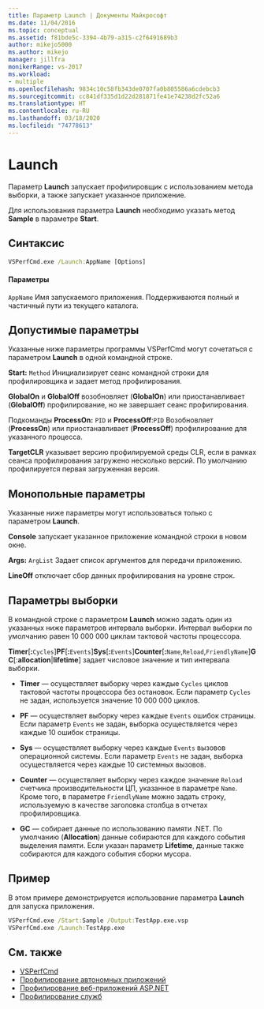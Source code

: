 ```yaml
---
title: Параметр Launch | Документы Майкрософт
ms.date: 11/04/2016
ms.topic: conceptual
ms.assetid: f81bde5c-3394-4b79-a315-c2f6491689b3
author: mikejo5000
ms.author: mikejo
manager: jillfra
monikerRange: vs-2017
ms.workload:
- multiple
ms.openlocfilehash: 9834c10c58fb343de0707fa0b805586a6cdebcb3
ms.sourcegitcommit: cc841df335d1d22d281871fe41e74238d2fc52a6
ms.translationtype: HT
ms.contentlocale: ru-RU
ms.lasthandoff: 03/18/2020
ms.locfileid: "74778613"
---
```

# <a name="launch"></a>Launch
Параметр **Launch** запускает профилировщик с использованием метода выборки, а также запускает указанное приложение.

 Для использования параметра **Launch** необходимо указать метод **Sample** в параметре **Start**.

## <a name="syntax"></a>Синтаксис

```cmd
VSPerfCmd.exe /Launch:AppName [Options]
```

#### <a name="parameters"></a>Параметры
 `AppName` Имя запускаемого приложения. Поддерживаются полный и частичный пути из текущего каталога.

## <a name="valid-options"></a>Допустимые параметры
 Указанные ниже параметры программы VSPerfCmd могут сочетаться с параметром **Launch** в одной командной строке.

 **Start:** `Method` Инициализирует сеанс командной строки для профилировщика и задает метод профилирования.

 **GlobalOn** и **GlobalOff** возобновляет (**GlobalOn**) или приостанавливает (**GlobalOff**) профилирование, но не завершает сеанс профилирования.

 Подкоманды **ProcessOn:** `PID` и **ProcessOff**:`PID` Возобновляет (**ProcessOn**) или приостанавливает (**ProcessOff**) профилирование для указанного процесса.

 **TargetCLR** указывает версию профилируемой среды CLR, если в рамках сеанса профилирования загружено несколько версий. По умолчанию профилируется первая загруженная версия.

## <a name="exclusive-options"></a>Монопольные параметры
 Указанные ниже параметры могут использоваться только с параметром **Launch**.

 **Console** запускает указанное приложение командной строки в новом окне.

 **Args:** `ArgList` Задает список аргументов для передачи приложению.

 **LineOff** отключает сбор данных профилирования на уровне строк.

## <a name="sampling-options"></a>Параметры выборки
 В командной строке с параметром **Launch** можно задать один из указанных ниже параметров интервала выборки. Интервал выборки по умолчанию равен 10 000 000 циклам тактовой частоты процессора.

 **Timer**[**:**`Cycles`]**PF**[**:**`Events`]**Sys**[**:**`Events`]**Counter**[**:**`Name`,`Reload`,`FriendlyName`]**GC**[:**allocation**&#124;**lifetime**] задает числовое значение и тип интервала выборки.

- **Timer** — осуществляет выборку через каждые `Cycles` циклов тактовой частоты процессора без остановок. Если параметр `Cycles` не задан, используется значение 10 000 000 циклов.

- **PF** — осуществляет выборку через каждые `Events` ошибок страницы. Если параметр `Events` не задан, выборка осуществляется через каждые 10 ошибок страницы.

- **Sys** — осуществляет выборку через каждые `Events` вызовов операционной системы. Если параметр `Events` не задан, выборка осуществляется через каждые 10 системных вызовов.

- **Counter** — осуществляет выборку через каждое значение `Reload` счетчика производительности ЦП, указанное в параметре `Name`. Кроме того, в параметре `FriendlyName` можно задать строку, используемую в качестве заголовка столбца в отчетах профилировщика.

- **GC** — собирает данные по использованию памяти .NET. По умолчанию (**Allocation**) данные собираются для каждого события выделения памяти. Если указан параметр **Lifetime**, данные также собираются для каждого события сборки мусора.

## <a name="example"></a>Пример
 В этом примере демонстрируется использование параметра **Launch** для запуска приложения.

```cmd
VSPerfCmd.exe /Start:Sample /Output:TestApp.exe.vsp
VSPerfCmd.exe /Launch:TestApp.exe
```

## <a name="see-also"></a>См. также
- [VSPerfCmd](../profiling/vsperfcmd.md)
- [Профилирование автономных приложений](../profiling/command-line-profiling-of-stand-alone-applications.md)
- [Профилирование веб-приложений ASP.NET](../profiling/command-line-profiling-of-aspnet-web-applications.md)
- [Профилирование служб](../profiling/command-line-profiling-of-services.md)
